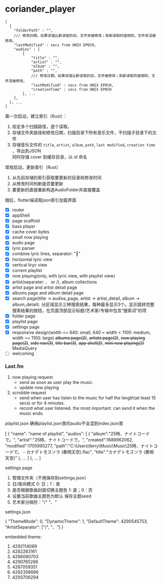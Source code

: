 # coriander_player

```
[
  {
    "folderPath" : "",
    /// 修改日期。如果该值比新读取的旧，文件夹被修改；和新读取的值相同，文件夹没被修改。
    "lastModified" : secs from UNIX EPOCH,
    "audios" : [
        {
            "title" : "",
            "artist" : "",
            "album" : "",
            "path" : "",
            /// 修改日期。如果该值比新读取的旧，文件被修改；和新读取的值相同，文件没被修改。
            "lastModified" : secs from UNIX EPOCH,
            "creationTime" : secs from UNIX EPOCH
        }, ...
    ],
  }, ...
]
```

第一次启动，建立索引（Rust）：
1. 给定多个扫描路径，逐个读取。
2. 存储文件夹路径和修改日期，扫描目录下所有音乐文件，不扫描子目录下的文件
3. 存储音乐文件的 `title`, `artist`, `album`, `path`, `last modified`, `creation time` ，导出到JSON   
   同时存储 cover 到缓存目录，以 id 命名

常规启动，更新索引（Rust）
1. 从先前存储的索引获取要更新的目录和修改时间
2. 从修改时间判断是否要更新
3. 要更新的直接重新构造AudioFolder并直接覆盖

随后，flutter端读取json索引加载界面

- [x] router
- [x] appShell
- [x] page scaffold
- [x] bass player
- [x] cache cover bytes
- [x] small now playing
- [x] audio page
- [x] lyric parser
- [x] combine lyric lines, separator: "┃"
- [x] horizontal lyric view
- [x] vertical liryc view
- [x] current playlist
- [x] now playing(only, with lyric view, with playlist view)
- [x] artist(separater: 、 or /), album collections
- [x] artist page and artist detail page
- [x] albums page and album detail page
- [x] search page(title -> audios_page, artist -> artist_detail, album -> album_detail). 
      分区域显示三种搜索结果，每种最多显示3个。显示跳转完整搜索结果的按钮，在页面顶部显示标题/艺术家/专辑中包含“搜索词”的项
- [x] folder page
- [x] playlist page
- [x] settings page
- [x] responsive design(width <= 640: small, 640 < width < 1100: medium, width >= 1100: large)
      ~~albums page(2)~~, ~~artists page(2)~~, ~~now playing page(2)~~,
      ~~side nav(3)~~, ~~title bar(3)~~, ~~app shell(2)~~, ~~mini now playing(2)~~
      MediaQuery
- [ ] welcoming

### Last.fm
1. now playing request  
   - send as soon as user play the music.  
   - update now playing   
2. scrobble request  
   - send when user has listen to the music for half the length(at least 15 secs) or for 4 minutes.  
   - record what user listened. the most important. can send it when the music ends.

playlist.json
确保playlist.json里的audio不会混到index.json里

[
   {
      "name": "name of playlist",
      "audios": [
         {
            "album":"25時、ナイトコードで。",
            "artist":"25時、ナイトコードで。",
            "created":1688962062,
            "modified":1705995277,
            "path":"C:\\Users\\ferry\\Music\\Music\\25時、ナイトコードで。 - カナデトモスソラ (奏明天空).flac",
            "title":"カナデトモスソラ (奏明天空)"
         }, ...
      ]
   }, ...
]

settings page
1. 管理文件夹（不用保存到settings.json）
2. 日/夜间模式 0: 日；1：夜
3. 是否根据歌曲封面切换主题色 1: 是；0：否
4. 设置当前歌曲主题色为默认 保存主题seed
5. 艺术家分隔符："/" "、"

settings.json

{
   "ThemeMode": 0,
   "DynamicTheme": 1,
   "DefaultTheme": 4290545753,
   "ArtistSeparator": ["/", "、"]
}

embedded theme:
1. 4292114089
2. 4282283161
3. 4286080703
4. 4290765296
5. 4287059351
6. 4292356666
7. 4293706294